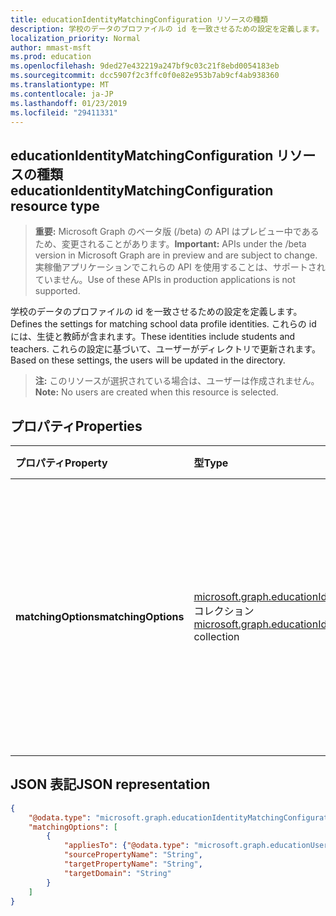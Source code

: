 ```yaml
---
title: educationIdentityMatchingConfiguration リソースの種類
description: 学校のデータのプロファイルの id を一致させるための設定を定義します。 これらの id には、生徒と教師が含まれます。 これらの設定に基づいて、ユーザーがディレクトリで更新されます。
localization_priority: Normal
author: mmast-msft
ms.prod: education
ms.openlocfilehash: 9ded27e432219a247bf9c03c21f8ebd0054183eb
ms.sourcegitcommit: dcc5907f2c3ffc0f0e82e953b7ab9cf4ab938360
ms.translationtype: MT
ms.contentlocale: ja-JP
ms.lasthandoff: 01/23/2019
ms.locfileid: "29411331"
---
```

## <a name="educationidentitymatchingconfiguration-resource-type"></a><span data-ttu-id="d6d9d-105">educationIdentityMatchingConfiguration リソースの種類</span><span class="sxs-lookup"><span data-stu-id="d6d9d-105">educationIdentityMatchingConfiguration resource type</span></span>

> <span data-ttu-id="d6d9d-106">**重要:** Microsoft Graph のベータ版 (/beta) の API はプレビュー中であるため、変更されることがあります。</span><span class="sxs-lookup"><span data-stu-id="d6d9d-106">**Important:** APIs under the /beta version in Microsoft Graph are in preview and are subject to change.</span></span> <span data-ttu-id="d6d9d-107">実稼働アプリケーションでこれらの API を使用することは、サポートされていません。</span><span class="sxs-lookup"><span data-stu-id="d6d9d-107">Use of these APIs in production applications is not supported.</span></span>

<span data-ttu-id="d6d9d-108">学校のデータのプロファイルの id を一致させるための設定を定義します。</span><span class="sxs-lookup"><span data-stu-id="d6d9d-108">Defines the settings for matching school data profile identities.</span></span> <span data-ttu-id="d6d9d-109">これらの id には、生徒と教師が含まれます。</span><span class="sxs-lookup"><span data-stu-id="d6d9d-109">These identities include students and teachers.</span></span> <span data-ttu-id="d6d9d-110">これらの設定に基づいて、ユーザーがディレクトリで更新されます。</span><span class="sxs-lookup"><span data-stu-id="d6d9d-110">Based on these settings, the users will be updated in the directory.</span></span>

> <span data-ttu-id="d6d9d-111">**注:** このリソースが選択されている場合は、ユーザーは作成されません。</span><span class="sxs-lookup"><span data-stu-id="d6d9d-111">**Note:** No users are created when this resource is selected.</span></span>

## <a name="properties"></a><span data-ttu-id="d6d9d-112">プロパティ</span><span class="sxs-lookup"><span data-stu-id="d6d9d-112">Properties</span></span>

| <span data-ttu-id="d6d9d-113">プロパティ</span><span class="sxs-lookup"><span data-stu-id="d6d9d-113">Property</span></span> | <span data-ttu-id="d6d9d-114">型</span><span class="sxs-lookup"><span data-stu-id="d6d9d-114">Type</span></span> | <span data-ttu-id="d6d9d-115">説明</span><span class="sxs-lookup"><span data-stu-id="d6d9d-115">Description</span></span> |
|:-|:-|:-|
| <span data-ttu-id="d6d9d-116">**matchingOptions**</span><span class="sxs-lookup"><span data-stu-id="d6d9d-116">**matchingOptions**</span></span> | <span data-ttu-id="d6d9d-117">[microsoft.graph.educationIdentityMatchingOptions](educationidentitymatchingoptions.md)コレクション</span><span class="sxs-lookup"><span data-stu-id="d6d9d-117">[microsoft.graph.educationIdentityMatchingOptions](educationidentitymatchingoptions.md) collection</span></span> | <span data-ttu-id="d6d9d-118">ユーザー アカウントを更新するユーザーを一意に識別に使用するオプションの間のマッピングです。</span><span class="sxs-lookup"><span data-stu-id="d6d9d-118">Mapping between the user account and the options to use to uniquely identify the user to update.</span></span> |

## <a name="json-representation"></a><span data-ttu-id="d6d9d-119">JSON 表記</span><span class="sxs-lookup"><span data-stu-id="d6d9d-119">JSON representation</span></span>
<!-- {
  "blockType": "resource",
  "optionalProperties": [

  ],
  "@odata.type": "microsoft.graph.educationIdentityMatchingConfiguration"
}-->

```json
{
    "@odata.type": "microsoft.graph.educationIdentityMatchingConfiguration",
    "matchingOptions": [
        {
            "appliesTo": {"@odata.type": "microsoft.graph.educationUserRole"},
            "sourcePropertyName": "String",
            "targetPropertyName": "String",
            "targetDomain": "String"
        }
    ]
}
```
